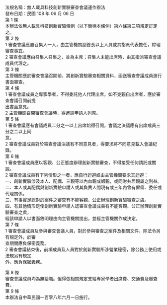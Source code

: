 法規名稱：無人載具科技創新實驗審查會議運作辦法  
發布日期：民國 108 年 06 月 06 日  
第 1 條  
本辦法依無人載具科技創新實驗條例（以下簡稱本條例）第六條第三項規定訂定之。  
第 2 條  
1 審查會議應置召集人一人，由主管機關副首長以上人員或其指派代表擔任，綜理審查事宜。  
2 審查會議應由召集人召集之，並為主席；召集人未能出席時，由其指派審查會議成員代理之。  
第 3 條  
主管機關應於審查會議召開前，將創新實驗審查相關資料，函送審查會議成員進行書面審查。  
第 4 條  
1 審查會議成員之專家學者，不得委託他人代理出席。如不克親自出席者，應於審查會議召開前提  
出書面意見。  
2 主管機關召開審查會議時，得邀請申請人列席。  
第 5 條  
1 審查會議應有會議成員二分之一以上出席始得召開，會議之決議應有出席成員三分之二以上同  
意。  
2 審查會議成員對於審查會議決議有不同意見者，得要求將不同意見載入會議紀錄。  
第 6 條  
1 審查會議成員應以客觀、公正態度辦理創新實驗審查，不得接受任何請託或關說。  
2 審查會議成員有下列情形之一者，應自行迴避或由主管機關要求其迴避：  
一、創新實驗涉及本人、配偶、三親等以內血親或姻親，或同財共居親屬之利益。  
二、本人或其配偶與創新實驗申請人或其負責人間現有或三年內曾有僱傭、委任或代理關係。  
三、有事實足認對於案件之審查有不能客觀、公正辦理創新實驗審查之虞。  
四、有其他情形足使創新實驗申請人認審查會議成員有不能客觀、公正辦理創新實驗審查之虞，  
經該申請人以書面敘明理由向主管機關提出，並經主管機關作成決定。  
第 7 條  
1 審查會議成員及參與審查會議人員，對於參與審查之案件及相關文件，除法令另有規定外，於審  
查期間應負保密義務。  
2 審查會議結束後，前項成員及人員對於創新實驗所涉營業秘密，除公務上使用或法規另有規定  
外，應負保密義務。  


第 8 條  
審查會議成員均為無給職。但得依相關規定支給專家學者出席費、交通費及審查費。  
第 9 條  
本辦法自中華民國一百零八年六月一日施行。  


